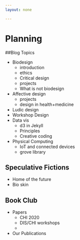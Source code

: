 ```yaml
---
layout: none

---
```

# Planning

##Blog Topics
- Biodesign
	- introduction
	- ethics
	- Critical design
	- projects
	- What is not biodesign
- Affective design
	- projects
	- design in health+medicine
- Ludic design
- Workshop Design 
- Data vis
	- d3 in Jekyll
	- Principles
	- Creative coding
- Physical Computing
	- IoT and connected devices
	- grove library

## Speculative Fictions
- Home of the future
- Bio skin


## Book Club
- Papers
	- CHI 2020
	- DIS/CHI workshops
	- 
- Our Publications